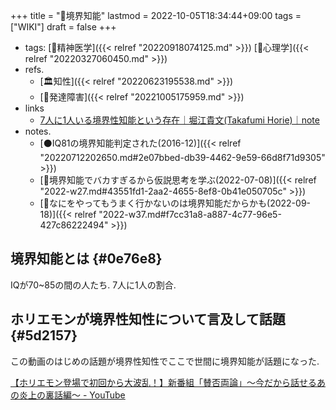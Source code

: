 +++
title = "📝境界知能"
lastmod = 2022-10-05T18:34:44+09:00
tags = ["WIKI"]
draft = false
+++

-   tags: [🔖精神医学]({{< relref "20220918074125.md" >}}) [🔖心理学]({{< relref "20220327060450.md" >}})
-   refs.
    -   [🏛知性]({{< relref "20220623195538.md" >}})
    -   [📝発達障害]({{< relref "20221005175959.md" >}})
-   links
    -   [7人に1人いる境界性知能という存在｜堀江貴文(Takafumi Horie)｜note](https://note.com/takapon/n/n321bd3aac9f0)
-   notes.
    -   [⚫IQ81の境界知能判定された(2016-12)]({{< relref "20220712202650.md#2e07bbed-db39-4462-9e59-66d8f71d9305" >}})
    -   [💭境界知能でバカすぎるから仮説思考を学ぶ(2022-07-08)]({{< relref "2022-w27.md#43551fd1-2aa2-4655-8ef8-0b41e050705c" >}})
    -   [💭なにをやってもうまく行かないのは境界知能だからかも(2022-09-18)]({{< relref "2022-w37.md#f7cc31a8-a887-4c77-96e5-427c86222494" >}})


## 境界知能とは {#0e76e8}

IQが70~85の間の人たち. 7人に1人の割合.


## ホリエモンが境界性知性について言及して話題 {#5d2157}

この動画のはじめの話題が境界性知性でここで世間に境界知能が話題になった.

[【ホリエモン登場で初回から大波乱！】新番組「賛否両論」～今だから話せるあの炎上の裏話編～ - YouTube](https://www.youtube.com/watch?v=t7-njLJFhPs&t=0s)
